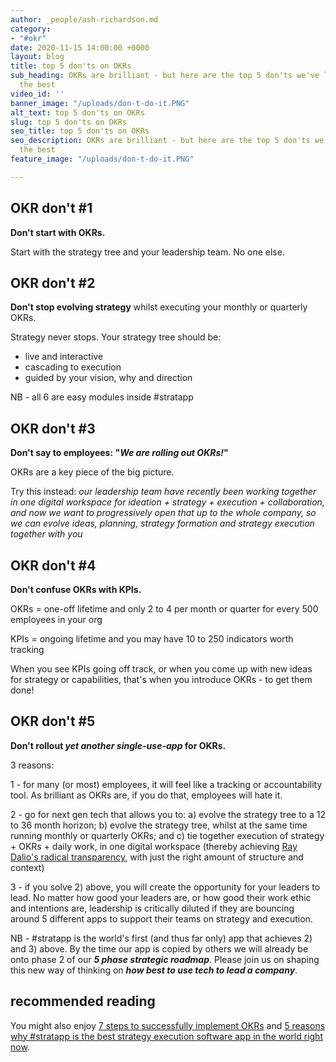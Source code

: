 ```yaml
---
author: _people/ash-richardson.md
category:
- "#okr"
date: 2020-11-15 14:00:00 +0000
layout: blog
title: top 5 don'ts on OKRs
sub_heading: OKRs are brilliant - but here are the top 5 don'ts we've learnt from
  the best
video_id: ''
banner_image: "/uploads/don-t-do-it.PNG"
alt_text: top 5 don'ts on OKRs
slug: top 5 don'ts on OKRs
seo_title: top 5 don'ts on OKRs
seo_description: OKRs are brilliant - but here are the top 5 don'ts we've learnt from
  the best
feature_image: "/uploads/don-t-do-it.PNG"

---
```

## OKR don't #1

**Don't start with OKRs.**

Start with the strategy tree and your leadership team.  No one else.

## OKR don't #2

**Don't stop evolving strategy** whilst executing your monthly or quarterly OKRs.

Strategy never stops.  Your strategy tree should be:

* live and interactive
* cascading to execution
* guided by your vision, why and direction

NB - all 6 are easy modules inside #stratapp

## OKR don't #3

**Don't say to employees: "_We are rolling out OKRs!_"**

OKRs are a key piece of the big picture.

Try this instead: _our leadership team have recently been working together in one digital workspace for ideation + strategy + execution + collaboration, and now we want to progressively open that up to the whole company, so we can evolve ideas, planning, strategy formation and strategy execution together with you_

## OKR don't #4

**Don't confuse OKRs with KPIs.**

OKRs = one-off lifetime and only 2 to 4 per month or quarter for every 500 employees in your org

KPIs = ongoing lifetime and you may have 10 to 250 indicators worth tracking

When you see KPIs going off track, or when you come up with new ideas for strategy or capabilities, that's when you introduce OKRs - to get them done!

## OKR don't #5

**Don't rollout _yet another single-use-app_ for OKRs.**

3 reasons:

1 - for many (or most) employees, it will feel like a tracking or accountability tool.  As brilliant as OKRs are, if you do that, employees will hate it.

2 - go for next gen tech that allows you to: a) evolve the strategy tree to a 12 to 36 month horizon; b) evolve the strategy tree, whilst at the same time running monthly or quarterly OKRs; and c) tie together execution of strategy + OKRs + daily work, in one digital workspace (thereby achieving [Ray Dalio's radical transparency](https://stratappsaas.com/blog/radical-transparency/ "Ray Dalio's radical transparency"), with just the right amount of structure and context)

3 - if you solve 2) above, you will create the opportunity for your leaders to lead.  No matter how good your leaders are, or how good their work ethic and intentions are, leadership is critically diluted if they are bouncing around 5 different apps to support their teams on strategy and execution.

NB - #stratapp is the world's first (and thus far only) app that achieves 2) and 3) above.  By the time our app is copied by others we will already be onto phase 2 of our **_5 phase strategic roadmap_**.  Please join us on shaping this new way of thinking on **_how best to use tech to lead a company_**.

## recommended reading

You might also enjoy [7 steps to successfully implement OKRs]() and [5 reasons why #stratapp is the best strategy execution software app in the world right now](https://stratappsaas.com/blog/best-strategy-execution-software-app/ "best strategy execution software app").